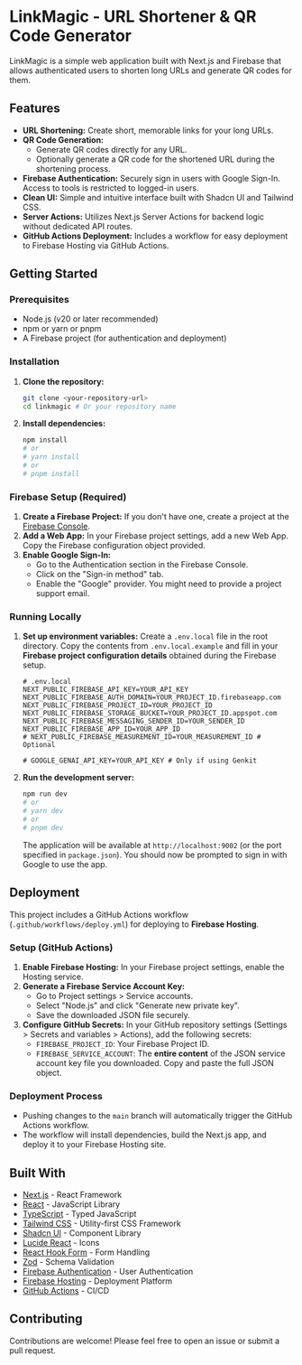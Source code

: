 # LinkMagic - URL Shortener & QR Code Generator

LinkMagic is a simple web application built with Next.js and Firebase that allows authenticated users to shorten long URLs and generate QR codes for them.

## Features

*   **URL Shortening:** Create short, memorable links for your long URLs.
*   **QR Code Generation:**
    *   Generate QR codes directly for any URL.
    *   Optionally generate a QR code for the shortened URL during the shortening process.
*   **Firebase Authentication:** Securely sign in users with Google Sign-In. Access to tools is restricted to logged-in users.
*   **Clean UI:** Simple and intuitive interface built with Shadcn UI and Tailwind CSS.
*   **Server Actions:** Utilizes Next.js Server Actions for backend logic without dedicated API routes.
*   **GitHub Actions Deployment:** Includes a workflow for easy deployment to Firebase Hosting via GitHub Actions.

## Getting Started

### Prerequisites

*   Node.js (v20 or later recommended)
*   npm or yarn or pnpm
*   A Firebase project (for authentication and deployment)

### Installation

1.  **Clone the repository:**
    ```bash
    git clone <your-repository-url>
    cd linkmagic # Or your repository name
    ```
2.  **Install dependencies:**
    ```bash
    npm install
    # or
    # yarn install
    # or
    # pnpm install
    ```

### Firebase Setup (Required)

1.  **Create a Firebase Project:** If you don't have one, create a project at the [Firebase Console](https://console.firebase.google.com/).
2.  **Add a Web App:** In your Firebase project settings, add a new Web App. Copy the Firebase configuration object provided.
3.  **Enable Google Sign-In:**
    *   Go to the Authentication section in the Firebase Console.
    *   Click on the "Sign-in method" tab.
    *   Enable the "Google" provider. You might need to provide a project support email.

### Running Locally

1.  **Set up environment variables:**
    Create a `.env.local` file in the root directory. Copy the contents from `.env.local.example` and fill in your **Firebase project configuration details** obtained during the Firebase setup.
    ```
    # .env.local
    NEXT_PUBLIC_FIREBASE_API_KEY=YOUR_API_KEY
    NEXT_PUBLIC_FIREBASE_AUTH_DOMAIN=YOUR_PROJECT_ID.firebaseapp.com
    NEXT_PUBLIC_FIREBASE_PROJECT_ID=YOUR_PROJECT_ID
    NEXT_PUBLIC_FIREBASE_STORAGE_BUCKET=YOUR_PROJECT_ID.appspot.com
    NEXT_PUBLIC_FIREBASE_MESSAGING_SENDER_ID=YOUR_SENDER_ID
    NEXT_PUBLIC_FIREBASE_APP_ID=YOUR_APP_ID
    # NEXT_PUBLIC_FIREBASE_MEASUREMENT_ID=YOUR_MEASUREMENT_ID # Optional

    # GOOGLE_GENAI_API_KEY=YOUR_API_KEY # Only if using Genkit
    ```
2.  **Run the development server:**
    ```bash
    npm run dev
    # or
    # yarn dev
    # or
    # pnpm dev
    ```
    The application will be available at `http://localhost:9002` (or the port specified in `package.json`). You should now be prompted to sign in with Google to use the app.

## Deployment

This project includes a GitHub Actions workflow (`.github/workflows/deploy.yml`) for deploying to **Firebase Hosting**.

### Setup (GitHub Actions)

1.  **Enable Firebase Hosting:** In your Firebase project settings, enable the Hosting service.
2.  **Generate a Firebase Service Account Key:**
    *   Go to Project settings > Service accounts.
    *   Select "Node.js" and click "Generate new private key".
    *   Save the downloaded JSON file securely.
3.  **Configure GitHub Secrets:** In your GitHub repository settings (Settings > Secrets and variables > Actions), add the following secrets:
    *   `FIREBASE_PROJECT_ID`: Your Firebase Project ID.
    *   `FIREBASE_SERVICE_ACCOUNT`: The **entire content** of the JSON service account key file you downloaded. Copy and paste the full JSON object.

### Deployment Process

*   Pushing changes to the `main` branch will automatically trigger the GitHub Actions workflow.
*   The workflow will install dependencies, build the Next.js app, and deploy it to your Firebase Hosting site.

## Built With

*   [Next.js](https://nextjs.org/) - React Framework
*   [React](https://reactjs.org/) - JavaScript Library
*   [TypeScript](https://www.typescriptlang.org/) - Typed JavaScript
*   [Tailwind CSS](https://tailwindcss.com/) - Utility-first CSS Framework
*   [Shadcn UI](https://ui.shadcn.com/) - Component Library
*   [Lucide React](https://lucide.dev/) - Icons
*   [React Hook Form](https://react-hook-form.com/) - Form Handling
*   [Zod](https://zod.dev/) - Schema Validation
*   [Firebase Authentication](https://firebase.google.com/docs/auth) - User Authentication
*   [Firebase Hosting](https://firebase.google.com/docs/hosting) - Deployment Platform
*   [GitHub Actions](https://github.com/features/actions) - CI/CD

## Contributing

Contributions are welcome! Please feel free to open an issue or submit a pull request.
